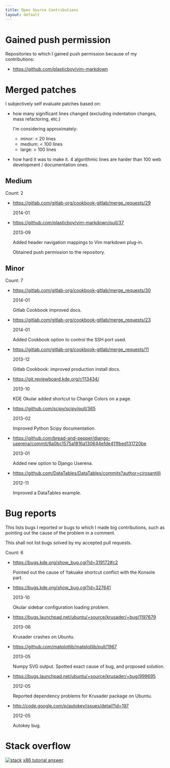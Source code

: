 ```yaml
---
title: Open Source Contributions
layout: default
---
```


<ul data-toc></ul>

# Gained push permission

Repositories to which I gained push permission because of my contributions:

- <https://github.com/plasticboy/vim-markdown>

# Merged patches

I subjectively self evaluate patches based on:

- how many significant lines changed (excluding indentation changes, mass refactoring, etc.)

    I'm considering approximately:

    - minor: < 20 lines
    - medium: < 100 lines
    - large: > 100 lines

- how hard it was to make it. 4 algorithmic lines are harder than 100 web development / documentation ones.

## Medium

Count: 2

- <https://gitlab.com/gitlab-org/cookbook-gitlab/merge_requests/29>

    2014-01

- <https://github.com/plasticboy/vim-markdown/pull/37>

    2013-09

    Added header navigation mappings to Vim markdown plug-in.

    Obtained push permission to the repository.

## Minor

Count: 7

- <https://gitlab.com/gitlab-org/cookbook-gitlab/merge_requests/30>

    2014-01

    Gitlab Cookbook improved docs.

- <https://gitlab.com/gitlab-org/cookbook-gitlab/merge_requests/23>

    2014-01

    Added Cookbook option to control the SSH port used.

- <https://gitlab.com/gitlab-org/cookbook-gitlab/merge_requests/11>

    2013-12

    Gitlab Cookbook: improved production install docs.

- <https://git.reviewboard.kde.org/r/113434/>

    2013-10

    KDE Okular added shortcut to Change Colors on a page.

- <https://github.com/scipy/scipy/pull/365>

    2013-02

    Improved Python Scipy documentation.

- <https://github.com/bread-and-pepper/django-userena/commit/6a0bc1575a1816a130644efde411fbed131720be>

    2013-01

    Added new option to Django Userena.

- <https://github.com/DataTables/DataTables/commits?author=cirosantilli>

    2012-11

    Improved a DataTables example.

# Bug reports

This lists bugs I reported or bugs to which I made big contributions,
such as pointing out the cause of the problem in a comment.

This shall not list bugs solved by my accepted pull requests.

Count: 6

- <https://bugs.kde.org/show_bug.cgi?id=319172#c2>

    Pointed out the cause of Yakuake shortcut conflict with the Konsole part.

- <https://bugs.kde.org/show_bug.cgi?id=327641>

    2013-10

    Okular sidebar configuration loading problem.

- <https://bugs.launchpad.net/ubuntu/+source/krusader/+bug/1197679>

    2013-06

    Krusader crashes on Ubuntu.

- <https://github.com/matplotlib/matplotlib/pull/1967>

    2013-05

    Numpy SVG output. Spotted exact cause of bug, and proposed solution.

- <https://bugs.launchpad.net/ubuntu/+source/krusader/+bug/999695>

    2012-05

    Reported dependency problems for Krusader package on Ubuntu.

- <http://code.google.com/p/autokey/issues/detail?id=197>

    2012-05

    Autokey bug.

# Stack overflow

[![stack](http://stackoverflow.com/users/flair/895245.png?theme=dark)](http://stackoverflow.com/users/895245/cirosantilli) [x86 tutorial answer](x86-paging).
